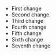 * First change
* Second change
* Third change
* Fourth change
* Fifth change
* Sixth change
* Seventh change
